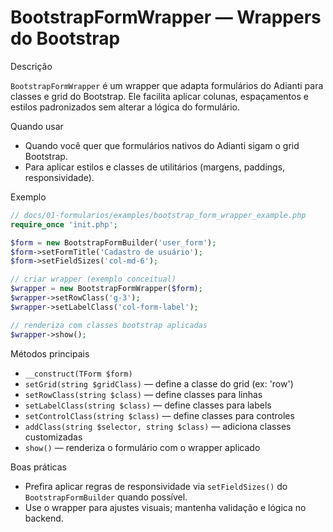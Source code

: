 # BootstrapFormWrapper — Wrappers do Bootstrap

Descrição

`BootstrapFormWrapper` é um wrapper que adapta formulários do Adianti para classes e grid do Bootstrap. Ele facilita aplicar colunas, espaçamentos e estilos padronizados sem alterar a lógica do formulário.

Quando usar

- Quando você quer que formulários nativos do Adianti sigam o grid Bootstrap.
- Para aplicar estilos e classes de utilitários (margens, paddings, responsividade).

Exemplo

```php
// docs/01-formularios/examples/bootstrap_form_wrapper_example.php
require_once 'init.php';

$form = new BootstrapFormBuilder('user_form');
$form->setFormTitle('Cadastro de usuário');
$form->setFieldSizes('col-md-6');

// criar wrapper (exemplo conceitual)
$wrapper = new BootstrapFormWrapper($form);
$wrapper->setRowClass('g-3');
$wrapper->setLabelClass('col-form-label');

// renderiza com classes bootstrap aplicadas
$wrapper->show();
```

Métodos principais

- `__construct(TForm $form)`
- `setGrid(string $gridClass)` — define a classe do grid (ex: 'row')
- `setRowClass(string $class)` — define classes para linhas
- `setLabelClass(string $class)` — define classes para labels
- `setControlClass(string $class)` — define classes para controles
- `addClass(string $selector, string $class)` — adiciona classes customizadas
- `show()` — renderiza o formulário com o wrapper aplicado

Boas práticas

- Prefira aplicar regras de responsividade via `setFieldSizes()` do `BootstrapFormBuilder` quando possível.
- Use o wrapper para ajustes visuais; mantenha validação e lógica no backend.
